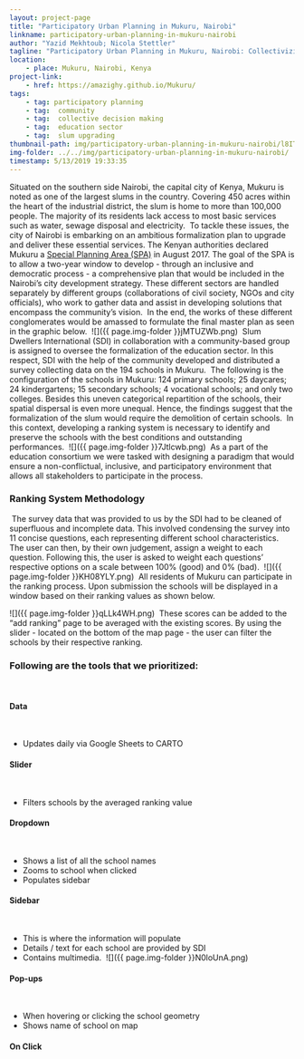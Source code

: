 ```yaml
---
layout: project-page
title: "Participatory Urban Planning in Mukuru, Nairobi"
linkname: participatory-urban-planning-in-mukuru-nairobi
author: "Yazid Mekhtoub; Nicola Stettler"
tagline: "Participatory Urban Planning in Mukuru, Nairobi: Collectivizing the Formalization of the Education Sector."
location:
    - place: Mukuru, Nairobi, Kenya
project-link:
    - href: https://amazighy.github.io/Mukuru/
tags:
    - tag: participatory planning
    - tag:  community
    - tag:  collective decision making
    - tag:  education sector
    - tag:  slum upgrading
thumbnail-path: img/participatory-urban-planning-in-mukuru-nairobi/l8ITlRx.png
img-folder: ../../img/participatory-urban-planning-in-mukuru-nairobi/
timestamp: 5/13/2019 19:33:35
---
```

Situated on the southern side Nairobi, the capital city of Kenya, Mukuru is noted as one of the largest slums in the country. Covering 450 acres within the heart of the industrial district, the slum is home to more than 100,000 people. The majority of its residents lack access to most basic services such as water, sewage disposal and electricity. 
​
To tackle these issues, the city of Nairobi is embarking on an ambitious formalization plan to upgrade and deliver these essential services. The Kenyan authorities declared Mukuru a [Special Planning Area (SPA)](https://www.muungano.net/mukuru-spa) in August 2017. The goal of the SPA is to allow a two-year window to develop - through an inclusive and democratic process - a comprehensive plan that would be included in the Nairobi’s city development strategy. These different sectors are handled separately by different groups (collaborations of civil society, NGOs and city officials), who work to gather data and assist in developing solutions that encompass the community’s vision. 
​
In the end, the works of these different conglomerates would be amassed to formulate the final master plan as seen in the graphic below. 
​
![]({{ page.img-folder }}jMTUZWb.png)
​
Slum Dwellers International (SDI) in collaboration with a community-based group is assigned to oversee the formalization of the education sector. In this respect, SDI with the help of the community developed and distributed a survey collecting data on the 194  schools in Mukuru. 
​
The following is the configuration of the schools in Mukuru: 124 primary schools; 25 daycares; 24 kindergartens; 15 secondary schools; 4 vocational schools; and only two colleges. Besides this uneven categorical repartition of the schools, their spatial dispersal is even more unequal. Hence, the findings suggest that the formalization of the slum would require the demolition of certain schools. 
​
In this context, developing a ranking system is necessary to identify and preserve the schools with the best conditions and outstanding performances. 
​
![]({{ page.img-folder }}7Jtlcwb.png)
​
As a part of the education consortium we were tasked with designing a paradigm that would ensure a non-conflictual, inclusive, and participatory environment that allows all stakeholders to participate in the process. 
​
### Ranking System Methodology 
​
The survey data that was provided to us by the SDI had to be cleaned of superfluous and incomplete data.   This involved condensing the survey into 11 concise questions, each representing different school characteristics. The user can then, by their own judgement, assign a weight to each question. Following this, the user is asked to weight each questions’ respective options on a scale between 100% (good) and 0% (bad).
​
![]({{ page.img-folder }}KH08YLY.png)
​
All residents of Mukuru can participate in the ranking process. Upon submission the schools will be displayed in a window based on their ranking values as shown below. 
 
![]({{ page.img-folder }}qLLk4WH.png)
​
These scores can be added to the “add ranking” page to be averaged with the existing scores. By using the slider - located on the bottom of the map page - the user can filter the schools by their respective ranking.
​
### Following are the tools that we prioritized:
​
#### Data
​
* Updates daily via Google Sheets to CARTO
​
#### Slider
​
* Filters schools by the averaged ranking value
​
#### Dropdown
​
* Shows a list of all the school names
* Zooms to school when clicked
* Populates sidebar
​
#### Sidebar
​
* This is where the information will populate
* Details / text for each school are provided by SDI
* Contains multimedia.
​
![]({{ page.img-folder }}N0loUnA.png)
​
#### Pop-ups
​
* When hovering or clicking the school geometry
* Shows name of school on map
​
#### On Click
